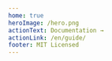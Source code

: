 ```yaml
---
home: true
heroImage: /hero.png
actionText: Documentation →
actionLink: /en/guide/
footer: MIT Licensed
---
```

